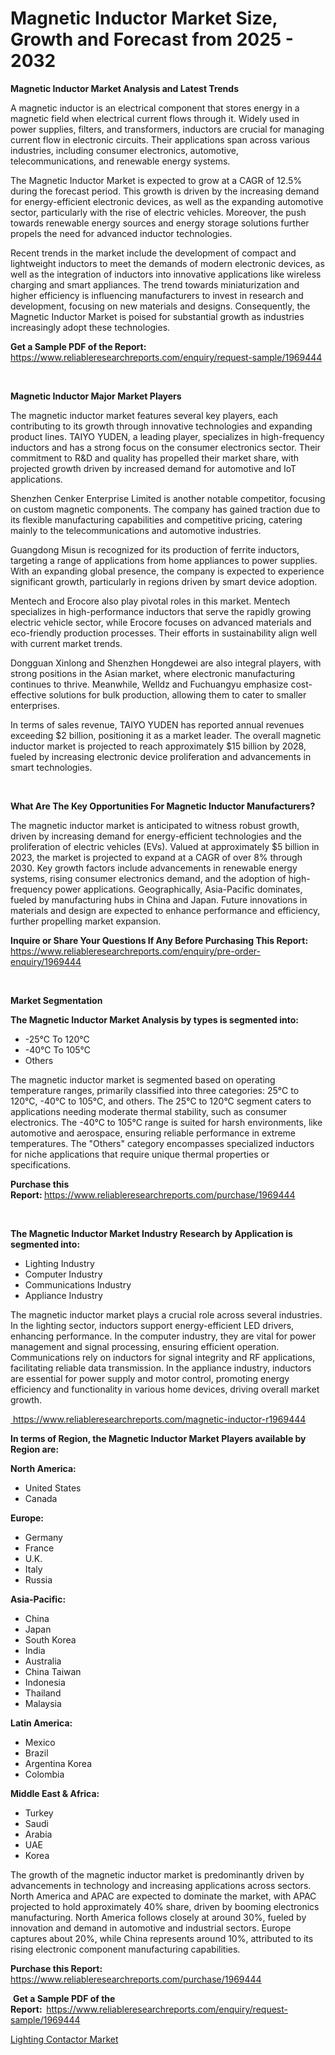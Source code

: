 <p><h1>Magnetic Inductor Market Size, Growth and Forecast from 2025 - 2032</h1></p><p><strong>Magnetic Inductor Market Analysis and Latest Trends</strong></p>
<p><p>A magnetic inductor is an electrical component that stores energy in a magnetic field when electrical current flows through it. Widely used in power supplies, filters, and transformers, inductors are crucial for managing current flow in electronic circuits. Their applications span across various industries, including consumer electronics, automotive, telecommunications, and renewable energy systems.</p><p>The Magnetic Inductor Market is expected to grow at a CAGR of 12.5% during the forecast period. This growth is driven by the increasing demand for energy-efficient electronic devices, as well as the expanding automotive sector, particularly with the rise of electric vehicles. Moreover, the push towards renewable energy sources and energy storage solutions further propels the need for advanced inductor technologies.</p><p>Recent trends in the market include the development of compact and lightweight inductors to meet the demands of modern electronic devices, as well as the integration of inductors into innovative applications like wireless charging and smart appliances. The trend towards miniaturization and higher efficiency is influencing manufacturers to invest in research and development, focusing on new materials and designs. Consequently, the Magnetic Inductor Market is poised for substantial growth as industries increasingly adopt these technologies.</p></p>
<p><strong>Get a Sample PDF of the Report:&nbsp;</strong> <a href="https://www.reliableresearchreports.com/enquiry/request-sample/1969444?utm_campaign=3543&utm_medium=2&utm_source=Github&utm_content=ia&utm_term=06042025&utm_id=magnetic-inductor">https://www.reliableresearchreports.com/enquiry/request-sample/1969444</a></p>
<p>&nbsp;</p>
<p><strong>Magnetic Inductor Major Market Players</strong></p>
<p><p>The magnetic inductor market features several key players, each contributing to its growth through innovative technologies and expanding product lines. TAIYO YUDEN, a leading player, specializes in high-frequency inductors and has a strong focus on the consumer electronics sector. Their commitment to R&D and quality has propelled their market share, with projected growth driven by increased demand for automotive and IoT applications.</p><p>Shenzhen Cenker Enterprise Limited is another notable competitor, focusing on custom magnetic components. The company has gained traction due to its flexible manufacturing capabilities and competitive pricing, catering mainly to the telecommunications and automotive industries.</p><p>Guangdong Misun is recognized for its production of ferrite inductors, targeting a range of applications from home appliances to power supplies. With an expanding global presence, the company is expected to experience significant growth, particularly in regions driven by smart device adoption.</p><p>Mentech and Erocore also play pivotal roles in this market. Mentech specializes in high-performance inductors that serve the rapidly growing electric vehicle sector, while Erocore focuses on advanced materials and eco-friendly production processes. Their efforts in sustainability align well with current market trends.</p><p>Dongguan Xinlong and Shenzhen Hongdewei are also integral players, with strong positions in the Asian market, where electronic manufacturing continues to thrive. Meanwhile, Welldz and Fuchuangyu emphasize cost-effective solutions for bulk production, allowing them to cater to smaller enterprises.</p><p>In terms of sales revenue, TAIYO YUDEN has reported annual revenues exceeding $2 billion, positioning it as a market leader. The overall magnetic inductor market is projected to reach approximately $15 billion by 2028, fueled by increasing electronic device proliferation and advancements in smart technologies.</p></p>
<p>&nbsp;</p>
<p><strong>What Are The Key Opportunities For Magnetic Inductor Manufacturers?</strong></p>
<p><p>The magnetic inductor market is anticipated to witness robust growth, driven by increasing demand for energy-efficient technologies and the proliferation of electric vehicles (EVs). Valued at approximately $5 billion in 2023, the market is projected to expand at a CAGR of over 8% through 2030. Key growth factors include advancements in renewable energy systems, rising consumer electronics demand, and the adoption of high-frequency power applications. Geographically, Asia-Pacific dominates, fueled by manufacturing hubs in China and Japan. Future innovations in materials and design are expected to enhance performance and efficiency, further propelling market expansion.</p></p>
<p><strong>Inquire or Share Your Questions If Any Before Purchasing This Report:</strong> <a href="https://www.reliableresearchreports.com/enquiry/pre-order-enquiry/1969444?utm_campaign=3543&utm_medium=2&utm_source=Github&utm_content=ia&utm_term=06042025&utm_id=magnetic-inductor">https://www.reliableresearchreports.com/enquiry/pre-order-enquiry/1969444</a></p>
<p>&nbsp;</p>
<p><strong>Market Segmentation</strong></p>
<p><strong>The Magnetic Inductor Market Analysis by types is segmented into:</strong></p>
<p><ul><li>-25℃ To 120℃</li><li>-40℃ To 105℃</li><li>Others</li></ul></p>
<p><p>The magnetic inductor market is segmented based on operating temperature ranges, primarily classified into three categories: 25°C to 120°C, -40°C to 105°C, and others. The 25°C to 120°C segment caters to applications needing moderate thermal stability, such as consumer electronics. The -40°C to 105°C range is suited for harsh environments, like automotive and aerospace, ensuring reliable performance in extreme temperatures. The "Others" category encompasses specialized inductors for niche applications that require unique thermal properties or specifications.</p></p>
<p><strong>Purchase this Report:&nbsp;</strong><a href="https://www.reliableresearchreports.com/purchase/1969444?utm_campaign=3543&utm_medium=2&utm_source=Github&utm_content=ia&utm_term=06042025&utm_id=magnetic-inductor">https://www.reliableresearchreports.com/purchase/1969444</a></p>
<p>&nbsp;</p>
<p><strong>The Magnetic Inductor Market Industry Research by Application is segmented into:</strong></p>
<p><ul><li>Lighting Industry</li><li>Computer Industry</li><li>Communications Industry</li><li>Appliance Industry</li></ul></p>
<p><p>The magnetic inductor market plays a crucial role across several industries. In the lighting sector, inductors support energy-efficient LED drivers, enhancing performance. In the computer industry, they are vital for power management and signal processing, ensuring efficient operation. Communications rely on inductors for signal integrity and RF applications, facilitating reliable data transmission. In the appliance industry, inductors are essential for power supply and motor control, promoting energy efficiency and functionality in various home devices, driving overall market growth.</p></p>
<p><a href="https://www.reliableresearchreports.com/magnetic-inductor-r1969444?utm_campaign=3543&utm_medium=2&utm_source=Github&utm_content=ia&utm_term=06042025&utm_id=magnetic-inductor">&nbsp;https://www.reliableresearchreports.com/magnetic-inductor-r1969444</a></p>
<p><strong>In terms of Region, the Magnetic Inductor Market Players available by Region are:</strong></p>
<p>
    <p> <strong> North America: </strong>
        <ul>
            <li>United States</li>
            <li>Canada</li>
        </ul>
        </p> 
    <p> <strong> Europe: </strong>
        <ul>
            <li>Germany</li>
            <li>France</li>
            <li>U.K.</li>
            <li>Italy</li>
            <li>Russia</li>
        </ul>
        </p> 
    <p> <strong> Asia-Pacific: </strong>
        <ul>
            <li>China</li>
            <li>Japan</li>
            <li>South Korea</li>
            <li>India</li>
            <li>Australia</li>
            <li>China Taiwan</li>
            <li>Indonesia</li>
            <li>Thailand</li>
            <li>Malaysia</li>
        </ul>
        </p> 
    <p> <strong> Latin America: </strong>
        <ul>
            <li>Mexico</li>
            <li>Brazil</li>
            <li>Argentina Korea</li>
            <li>Colombia</li>
        </ul>
        </p> 
    <p> <strong> Middle East & Africa: </strong>
        <ul>
            <li>Turkey</li>
            <li>Saudi</li>
            <li>Arabia</li>
            <li>UAE</li>
            <li>Korea</li>
        </ul>
    </p>
    </p>
<p><p>The growth of the magnetic inductor market is predominantly driven by advancements in technology and increasing applications across sectors. North America and APAC are expected to dominate the market, with APAC projected to hold approximately 40% share, driven by booming electronics manufacturing. North America follows closely at around 30%, fueled by innovation and demand in automotive and industrial sectors. Europe captures about 20%, while China represents around 10%, attributed to its rising electronic component manufacturing capabilities.</p></p>
<p><strong>Purchase this Report: </strong><a href="https://www.reliableresearchreports.com/purchase/1969444?utm_campaign=3543&utm_medium=2&utm_source=Github&utm_content=ia&utm_term=06042025&utm_id=magnetic-inductor">https://www.reliableresearchreports.com/purchase/1969444</a></p>
<p>&nbsp;<strong>Get a Sample PDF of the Report:&nbsp;&nbsp;</strong><a href="https://www.reliableresearchreports.com/enquiry/request-sample/1969444?utm_campaign=3543&utm_medium=2&utm_source=Github&utm_content=ia&utm_term=06042025&utm_id=magnetic-inductor">https://www.reliableresearchreports.com/enquiry/request-sample/1969444</a></p>
<p><strong></strong></p>
<p><p><a href="https://github.com/eymermanda0p/Market-Research-Report-List-1/blob/main/lighting-contactor-market.md?utm_campaign=3543&utm_medium=2&utm_source=Github&utm_content=ia&utm_term=06042025&utm_id=magnetic-inductor">Lighting Contactor Market</a></p></p>
